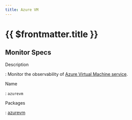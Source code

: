 ```yaml
---
title: Azure VM
---
```


# {{ $frontmatter.title }}

## Monitor Specs

Description

: Monitor the observability of [Azure Virtual Machine service](https://azure.microsoft.com/products/virtual-machines/).

Name

: `azurevm`

Packages

: [azurevm](azurevm_azurevm.md)


<!--@include: /parts/_1.md-->


<!--@include: /parts/_2.md-->